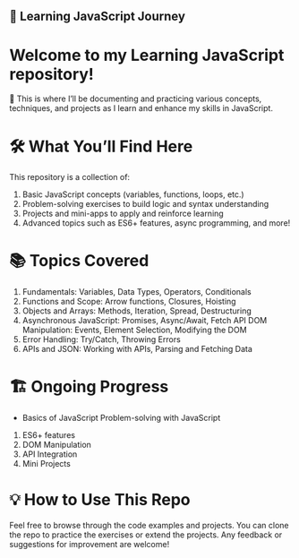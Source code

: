 ## 📘 Learning JavaScript Journey

# Welcome to my Learning JavaScript repository!

🌟 This is where I’ll be documenting and practicing various concepts, techniques, and projects as I learn and enhance my skills in JavaScript.

# 🛠 What You’ll Find Here

This repository is a collection of:

1. Basic JavaScript concepts (variables, functions, loops, etc.)
2. Problem-solving exercises to build logic and syntax understanding
3. Projects and mini-apps to apply and reinforce learning
4. Advanced topics such as ES6+ features, async programming, and more!

# 📚 Topics Covered

1. Fundamentals: Variables, Data Types, Operators, Conditionals
2. Functions and Scope: Arrow functions, Closures, Hoisting
3. Objects and Arrays: Methods, Iteration, Spread, Destructuring
4. Asynchronous JavaScript: Promises, Async/Await, Fetch API
   DOM Manipulation: Events, Element Selection, Modifying the DOM
5. Error Handling: Try/Catch, Throwing Errors
6. APIs and JSON: Working with APIs, Parsing and Fetching Data

# 🏗️ Ongoing Progress

- Basics of JavaScript
  Problem-solving with JavaScript

1. ES6+ features
2. DOM Manipulation
3. API Integration
4. Mini Projects

# 💡 How to Use This Repo

Feel free to browse through the code examples and projects.
You can clone the repo to practice the exercises or extend the projects.
Any feedback or suggestions for improvement are welcome!
